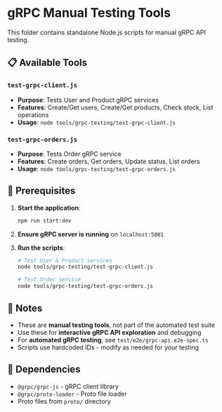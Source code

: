 # gRPC Manual Testing Tools

This folder contains standalone Node.js scripts for manual gRPC API testing.

## 📋 Available Tools

### `test-grpc-client.js`
- **Purpose**: Tests User and Product gRPC services
- **Features**: Create/Get users, Create/Get products, Check stock, List operations
- **Usage**: `node tools/grpc-testing/test-grpc-client.js`

### `test-grpc-orders.js`  
- **Purpose**: Tests Order gRPC service
- **Features**: Create orders, Get orders, Update status, List orders
- **Usage**: `node tools/grpc-testing/test-grpc-orders.js`

## 🚀 Prerequisites

1. **Start the application**:
   ```bash
   npm run start:dev
   ```

2. **Ensure gRPC server is running** on `localhost:5001`

3. **Run the scripts**:
   ```bash
   # Test User & Product services
   node tools/grpc-testing/test-grpc-client.js
   
   # Test Order service  
   node tools/grpc-testing/test-grpc-orders.js
   ```

## 📝 Notes

- These are **manual testing tools**, not part of the automated test suite
- Use these for **interactive gRPC API exploration** and debugging
- For **automated gRPC testing**, see `test/e2e/grpc-api.e2e-spec.ts`
- Scripts use hardcoded IDs - modify as needed for your testing

## 🔧 Dependencies

- `@grpc/grpc-js` - gRPC client library
- `@grpc/proto-loader` - Proto file loader
- Proto files from `proto/` directory
